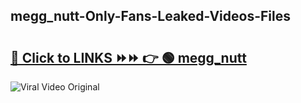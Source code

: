 
 ## megg_nutt-Only-Fans-Leaked-Videos-Files

# <h2><a href="https://mediaupload.pro?megg_nutt">🔗 Click to LINKS ⏩⏩ 👉 🟢 megg_nutt </a></h2>

<a href="https://mediaupload.pro?megg_nutt" rel="nofollow" data-target="animated-image.originalLink"><img src="https://i.ibb.co.com/xMMVF88/686577567.gif" alt="Viral Video Original" style="max-width: 100%; display: inline-block;" data-target="animated-image.originalImage"></a>